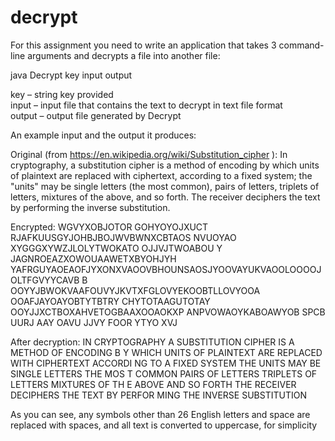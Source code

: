 # decrypt
For this assignment you need to write an application that takes 3 command-line arguments and decrypts a file into another file: 
 
java Decrypt key input output 
 
key – string key provided                                      
input – input file that contains the text to decrypt in text file format                                       
output – output file generated by Decrypt 
 
 
An example input and the output it produces: 
 
Original (from https://en.wikipedia.org/wiki/Substitution_cipher	): 
In cryptography, a substitution cipher is a method of encoding by which units of plaintext are replaced with ciphertext, according to a fixed system; the "units" may be single letters (the most common), pairs of letters, triplets of letters, mixtures of the above, and so forth. The receiver deciphers the text by performing the inverse substitution. 
 
Encrypted: 
WGVYXOBJOTOR GOHYOYOJXUCT RJAFKUUSGYJOHBJBOJWVBWNXCBTAOS NVUOYAO 
XYGGGXYWZJLOLYTWOKATO OJJVJTWOABOU Y JAGNROEAZXOWOUAAWETXBYOHJYH 
YAFRGUYAOEAOFJYXONXVAOOVBHOUNSAOSJYOOVAYUKVAOOLOOOOJOLTFGVYYCAVB 
B OOYYJBWOKVAAFOUVYJKVTXFGLOVYEKOOBTLLOVYOOA OOAFJAYOAYOBTYTBTRY 
CHYTOTAAGUTOTAY OOYJJXCTBOXAHVETOGBAAXOOAOKXP ANPVOWAOYKABOAWYOB 
	SPCB    UURJ    AAY     OAVU    JJVY    FOOR    YTYO    XVJ 	 
 
After decryption: 
IN CRYPTOGRAPHY  A SUBSTITUTION CIPHER IS A METHOD OF ENCODING B 
Y WHICH UNITS OF PLAINTEXT ARE REPLACED WITH CIPHERTEXT  ACCORDI 
NG TO A FIXED SYSTEM  THE  UNITS  MAY BE SINGLE LETTERS  THE MOS 
T COMMON   PAIRS OF LETTERS  TRIPLETS OF LETTERS  MIXTURES OF TH 
E ABOVE  AND SO FORTH  THE RECEIVER DECIPHERS THE TEXT BY PERFOR 
MING THE INVERSE SUBSTITUTION 
 
As you can see, any symbols other than 26 English letters and space are replaced with spaces, and all text is converted to uppercase, for simplicity

